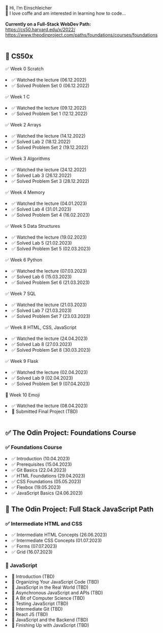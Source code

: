 👋 Hi, I’m Einschleicher<br>
👀 I love coffe and am interested in learning how to code...<br>
<br>
<b>Currently on a Full-Stack WebDev Path:</b><br>
https://cs50.harvard.edu/x/2022/<br>
https://www.theodinproject.com/paths/foundations/courses/foundations<br>
<br>
<h2>🔲 CS50x</h2>
✅ Week 0 Scratch<br><br>
<li>✅ Watched the lecture (06.12.2022)</li>
<li>✅ Solved Problem Set 0 (06.12.2022)</li><br>
✅ Week 1 C<br><br>
<li>✅ Watched the lecture (09.12.2022)</li>
<li>✅ Solved Problem Set 1 (12.12.2022)</li><br>
✅ Week 2 Arrays<br><br>
<li>✅ Watched the lecture (14.12.2022)</li>
<li>✅ Solved Lab 2 (18.12.2022)</li>
<li>✅ Solved Problem Set 2 (19.12.2022)</li><br>
✅ Week 3 Algorithms<br><br>
<li>✅ Watched the lecture (24.12.2022)</li>
<li>✅ Solved Lab 3 (26.12.2022)</li>
<li>✅ Solved Problem Set 3 (28.12.2022)</li><br>
✅ Week 4 Memory<br><br>
<li>✅ Watched the lecture (04.01.2023)</li>
<li>✅ Solved Lab 4 (31.01.2023)</li>
<li>✅ Solved Problem Set 4 (16.02.2023)</li><br>
✅ Week 5 Data Structures<br><br>
<li>✅ Watched the lecture (19.02.2023)</li>
<li>✅ Solved Lab 5 (21.02.2023)</li>
<li>✅ Solved Problem Set 5 (02.03.2023)</li><br>
✅ Week 6 Python<br><br>
<li>✅ Watched the lecture (07.03.2023)</li>
<li>✅ Solved Lab 6 (15.03.2023)</li>
<li>✅ Solved Problem Set 6 (21.03.2023)</li><br>
✅ Week 7 SQL<br><br>
<li>✅ Watched the lecture (21.03.2023)</li>
<li>✅ Solved Lab 7 (21.03.2023)</li>
<li>✅ Solved Problem Set 7 (23.03.2023)</li><br>
✅ Week 8 HTML, CSS, JavaScript<br><br>
<li>✅ Watched the lecture (24.04.2023)</li>
<li>✅ Solved Lab 8 (27.03.2023)</li>
<li>✅ Solved Problem Set 8 (30.03.2023)</li><br>
✅ Week 9 Flask<br><br>
<li>✅ Watched the lecture (02.04.2023)</li>
<li>✅ Solved Lab 9 (02.04.2023)</li>
<li>✅ Solved Problem Set 9 (07.04.2023)</li><br>
🔲 Week 10 Emoji<br><br>
<li>✅ Watched the lecture (08.04.2023)</li>
<li>🔲 Submitted Final Project (TBD)</li><br>

<h2>✅ The Odin Project: Foundations Course</h2>
<h3>✅ Foundations Course</h3>
<li>✅ Introduction (10.04.2023)</li>
<li>✅ Prerequisites (15.04.2023)</li>
<li>✅ Git Basics (22.04.2023)</li>
<li>✅ HTML Foundations (29.04.2023)</li>
<li>✅ CSS Foundations (05.05.2023)</li>
<li>✅ Flexbox (19.05.2023)</li>
<li>✅ JavaScript Basics (24.06.2023)</li>

<h2>🔲 The Odin Project: Full Stack JavaScript Path</h2>
<h3>✅ Intermediate HTML and CSS</h3>
<li>✅ Intermediate HTML Concepts (26.06.2023)</li>
<li>✅ Intermediate CSS Concepts (01.07.2023)</li>
<li>✅ Forms (07.07.2023)</li>
<li>✅ Grid (16.07.2023)</li>

<h3>🔲 JavaScript</h3>
<li>🔲 Introduction (TBD)</li>
<li>🔲 Organizing Your JavaScript Code (TBD)</li>
<li>🔲 JavaScript in the Real World (TBD)</li>
<li>🔲 Asynchronous JavaScript and APIs (TBD)</li>
<li>🔲 A Bit of Computer Science (TBD)</li>
<li>🔲 Testing JavaScript (TBD)</li>
<li>🔲 Intermediate Git (TBD)</li>
<li>🔲 React JS (TBD)</li>
<li>🔲 JavaScript and the Backend (TBD)</li>
<li>🔲 Finishing Up with JavaScript (TBD)</li>
<!---
Einschleicher/Einschleicher is a ✨ special ✨ repository because its `README.md` (this file) appears on your GitHub profile.
You can click the Preview link to take a look at your changes.
--->
